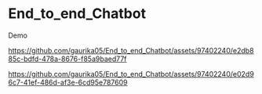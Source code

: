 # End_to_end_Chatbot

Demo


https://github.com/gaurika05/End_to_end_Chatbot/assets/97402240/e2db885c-bdfd-478a-8676-f85a9baed77f



https://github.com/gaurika05/End_to_end_Chatbot/assets/97402240/e02d96c7-41ef-486d-af3e-6cd95e787609


